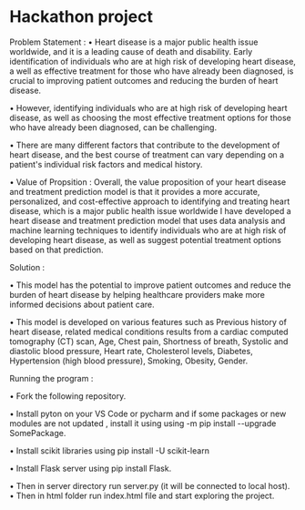 # Hackathon project

Problem Statement : 
• Heart disease is a major public health issue worldwide, and it is a leading cause of death and  disability. Early identification of individuals who are at high risk of developing heart disease, a well as effective treatment for those who have already been diagnosed, is crucial to improving patient outcomes and reducing the burden of heart disease.

• However, identifying individuals who are at high risk of developing heart disease, as well as choosing the most effective treatment options for those who have already been diagnosed, can be challenging.
 
• There are many different factors that contribute to the development of heart disease, and the best course of treatment can vary depending on a patient's individual risk factors and medical history.

• Value of Propsition : Overall, the value proposition of your heart disease and treatment prediction model is that it provides a more accurate, personalized, and cost-effective approach to identifying and treating heart disease, which is a major public health issue worldwide
I have developed a heart disease and treatment prediction model that uses data analysis and machine learning techniques to identify individuals who are at high risk of developing heart disease, as well as suggest potential treatment options based on that prediction.

Solution :

• This model has the potential to improve patient outcomes and reduce the burden of heart disease by helping healthcare providers make more informed decisions about patient care.

• This model is developed on various features such as Previous history of heart disease, related medical conditions results from a cardiac computed tomography (CT) scan, Age, Chest pain, Shortness of breath, Systolic and diastolic blood pressure, Heart rate, Cholesterol levels, Diabetes, Hypertension (high blood pressure), Smoking, Obesity, Gender.

Running the program : 

• Fork the following repository.

• Install pyton on your VS Code or pycharm and if some packages or new modules are not updated , install it using using -m pip install --upgrade SomePackage.

• Install scikit libraries using pip install -U scikit-learn

• Install Flask server using pip install Flask.

• Then in server directory run server.py (it will be connected to local host).
• Then in html folder run index.html file and start exploring the project.

